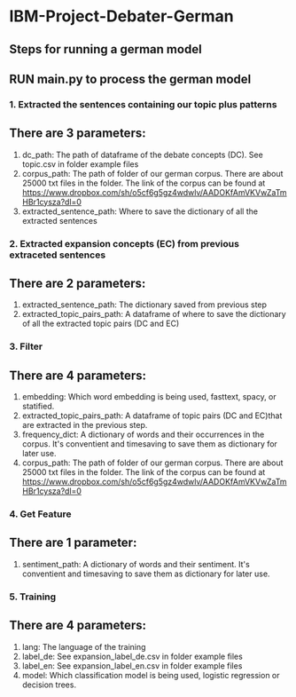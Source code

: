 # IBM-Project-Debater-German

## Steps for running a german model
RUN main.py to process the german model
---------------------------------------
### 1. Extracted the sentences containing our topic plus patterns
There are 3 parameters:
---------------------------------------
1. dc_path: The path of dataframe of the debate concepts (DC). See topic.csv in folder example files
2. corpus_path: The path of folder of our german corpus. There are about 25000 txt files in the folder. The link of the corpus can be found at https://www.dropbox.com/sh/o5cf6g5gz4wdwlv/AADOKfAmVKVwZaTmHBr1cysza?dl=0
3. extracted_sentence_path: Where to save the dictionary of all the extracted sentences
### 2. Extracted expansion concepts (EC) from previous extraceted sentences
There are 2 parameters:
---------------------------------------
1. extracted_sentence_path: The dictionary saved from previous step
2. extracted_topic_pairs_path: A dataframe of where to save the dictionary of all the extracted topic pairs (DC and EC)
### 3. Filter
There are 4 parameters:
---------------------------------------
1. embedding: Which word embedding is being used, fasttext, spacy, or statified. 
2. extracted_topic_pairs_path: A dataframe of topic pairs (DC and EC)that are extracted in the previous step.
3. frequency_dict: A dictionary of words and their occurrences in the corpus. It's conventient and timesaving to save them as dictionary for later use.
4. corpus_path: The path of folder of our german corpus. There are about 25000 txt files in the folder. The link of the corpus can be found at https://www.dropbox.com/sh/o5cf6g5gz4wdwlv/AADOKfAmVKVwZaTmHBr1cysza?dl=0
### 4. Get Feature
There are 1 parameter:
---------------------------------------
1. sentiment_path: A dictionary of words and their sentiment. It's conventient and timesaving to save them as dictionary for later use.
### 5. Training
There are 4 parameters:
---------------------------------------
1. lang: The language of the training
2. label_de: See expansion_label_de.csv in folder example files
3. label_en: See expansion_label_en.csv in folder example files
4. model: Which classification model is being used, logistic regression or decision trees.


